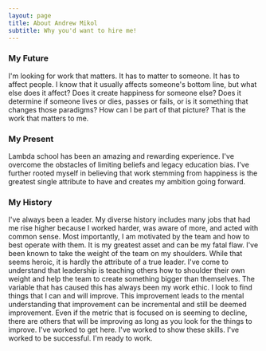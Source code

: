 ```yaml
---
layout: page
title: About Andrew Mikol
subtitle: Why you'd want to hire me!
---
```


### My Future
I'm looking for work that matters. It has to matter to someone. It has to affect people. I know that it usually affects someone's bottom line, but what else does it affect? Does it create happiness for someone else? Does it determine if someone lives or dies, passes or fails, or is it something that changes those paradigms? How can I be part of that picture? That is the work that matters to me.

### My Present
Lambda school has been an amazing and rewarding experience. I've overcome the obstacles of limiting beliefs and legacy education bias. I've further rooted myself in believing that work stemming from happiness is the greatest single attribute to have and creates my ambition going forward.

### My History

I've always been a leader. My diverse history includes many jobs that had me rise higher because I worked harder, was aware of more, and acted with common sense. Most importantly, I am motivated by the team and how to best operate with them. It is my greatest asset and can be my fatal flaw. I've been known to take the weight of the team on my shoulders. While that seems heroic, it is hardly the attribute of a true leader. I've come to understand that leadership is teaching others how to shoulder their own weight and help the team to create something bigger than themselves.
The variable that has caused this has always been my work ethic. I look to find things that I can and will improve. This improvement leads to the mental understanding that improvement can be incremental and still be deemed improvement. Even if the metric that is focused on is seeming to decline, there are others that will be improving as long as you look for the things to improve.
I've worked to get here. I've worked to show these skills. I've worked to be successful. I'm ready to work.
